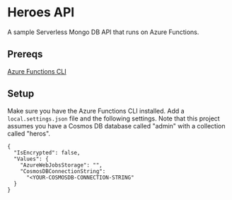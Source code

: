 # Heroes API

A sample Serverless Mongo DB API that runs on Azure Functions.

## Prereqs

[Azure Functions CLI](https://github.com/Azure/azure-functions-core-tools)

## Setup

Make sure you have the Azure Functions CLI installed. Add a `local.settings.json` file and the following settings. Note that this project assumes you have a Cosmos DB database called "admin" with a collection called "heros".

```
{
  "IsEncrypted": false,
  "Values": {
    "AzureWebJobsStorage": "",
    "CosmosDBConnectionString":
      "<YOUR-COSMOSDB-CONNECTION-STRING"
  }
}
